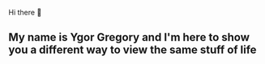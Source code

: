 Hi there 👋

<h2> My name is Ygor Gregory and I'm here to show you a different way to view the same stuff of life </h2>
